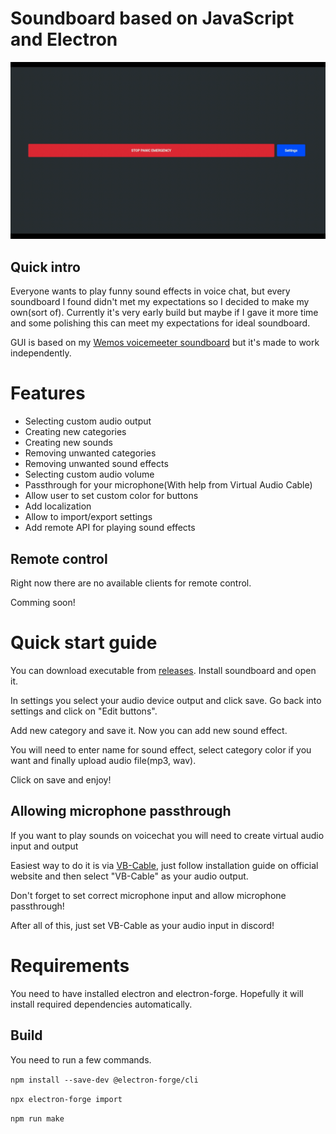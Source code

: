 # Soundboard based on JavaScript and Electron


![Image1](img/1.1.0.gif)

## Quick intro
Everyone wants to play funny sound effects in voice chat, but every soundboard I found didn't met my expectations so I decided to make my own(sort of).
Currently it's very early build but maybe if I gave it more time and some polishing this can meet my expectations for ideal soundboard.

GUI is based on my [Wemos voicemeeter soundboard](https://github.com/smaartscz/Wemos-Voicemeeter/) but it's made to work independently.
# Features
- Selecting custom audio output
- Creating new categories
- Creating new sounds
- Removing unwanted categories
- Removing unwanted sound effects
- Selecting custom audio volume
- Passthrough for your microphone(With help from Virtual Audio Cable)
- Allow user to set custom color for buttons
- Add localization
- Allow to import/export settings
- Add remote API for playing sound effects 

## Remote control
Right now there are no available clients for remote control.

Comming soon!

# Quick start guide
You can download executable from [releases](../../releases/). Install soundboard and open it.

In settings you select your audio device output and click save. Go back into settings and click on "Edit buttons".

Add new category and save it. Now you can add new sound effect.

You will need to enter name for sound effect, select category color if you want and finally upload audio file(mp3, wav).

Click on save and enjoy!

## Allowing microphone passthrough
If you want to play sounds on voicechat you will need to create virtual audio input and output

Easiest way to do it is via [VB-Cable](https://vb-audio.com/Cable/index.htm), just follow installation guide on official website and then select "VB-Cable" as your audio output.

Don't forget to set correct microphone input and allow microphone passthrough!

After all of this, just set VB-Cable as your audio input in discord!

# Requirements
You need to have installed electron and electron-forge. Hopefully it will install required dependencies automatically.
## Build
You need to run a few commands.

`npm install --save-dev @electron-forge/cli`

`npx electron-forge import`

`npm run make`
